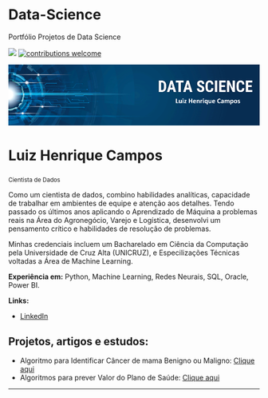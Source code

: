 # Data-Science
Portfólio Projetos de Data Science

 [![](https://img.shields.io/badge/python-3.9+-blue.svg)](https://peps.python.org/pep-0596/)  [![contributions welcome](https://img.shields.io/badge/contributions-welcome-brightgreen.svg?style=flat)](https://github.com/ziquedc/Data-Science/issues)

<p align="center">
  <img src="banner.png" >
</p>

# Luiz Henrique Campos
<sub>Cientista de Dados</sub>

Como um cientista de dados, combino habilidades analíticas, capacidade de trabalhar em ambientes de equipe e atenção aos detalhes. Tendo passado os últimos anos aplicando o Aprendizado de Máquina a problemas reais na Área do Agronegócio, Varejo e Logística, desenvolvi um pensamento crítico e habilidades de resolução de problemas.

Minhas credenciais incluem um Bacharelado em Ciência da Computação pela Universidade de Cruz Alta (UNICRUZ), e Especilizações Técnicas voltadas a Área de Machine Learning.

**Experiência em:** Python, Machine Learning, Redes Neurais, SQL, Oracle, Power BI.

**Links:**
* [LinkedIn](https://www.linkedin.com/in/luiz-henrique-campos-5122b5125/)



## Projetos, artigos e estudos:

* Algoritmo para Identificar Câncer de mama Benigno ou Maligno: [Clique aqui](https://github.com/ziquedc/Data-Science/blob/main/Classifica%C3%A7%C3%A3o/classificator%20cancer%20de%20mama%20.ipynb)
* Algoritmos para prever Valor do Plano de Saúde: [Clique aqui](https://github.com/ziquedc/Data-Science/blob/main/Regress%C3%A3o/custo%20plano%20de%20saude%20.ipynb)

---




